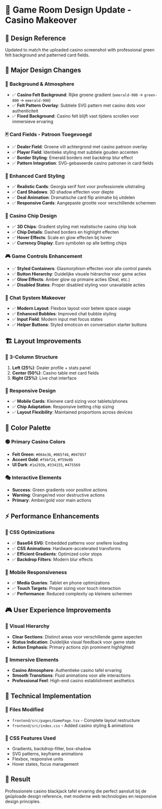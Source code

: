 # 🎰 Game Room Design Update - Casino Makeover

## 📸 **Design Reference**
Updated to match the uploaded casino screenshot with professional green felt background and patterned card fields.

## 🎨 **Major Design Changes**

### 🌟 **Background & Atmosphere**
- ✅ **Casino Felt Background**: Rijke groene gradient (`emerald-900` → `green-800` → `emerald-900`)
- ✅ **Felt Pattern Overlay**: Subtiele SVG pattern met casino dots voor authenticiteit
- ✅ **Fixed Background**: Casino felt blijft vast tijdens scrollen voor immersieve ervaring

### 🃏 **Card Fields - Patroon Toegevoegd**
- ✅ **Dealer Field**: Groene vilt achtergrond met casino patroon overlay
- ✅ **Player Field**: Identieke styling met subtiele gouden accenten
- ✅ **Border Styling**: Emerald borders met backdrop blur effect
- ✅ **Pattern Integration**: SVG-gebaseerde casino patronen in card fields

### 💎 **Enhanced Card Styling**
- ✅ **Realistic Cards**: Georgia serif font voor professionele uitstraling
- ✅ **Card Shadows**: 3D shadow effecten voor diepte
- ✅ **Deal Animation**: Dramatische card flip animatie bij uitdelen
- ✅ **Responsive Cards**: Aangepaste grootte voor verschillende schermen

### 🎲 **Casino Chip Design**
- ✅ **3D Chips**: Gradient styling met realistische casino chip look
- ✅ **Chip Details**: Dashed borders en highlight effecten
- ✅ **Hover Effects**: Scale en glow effecten bij hover
- ✅ **Currency Display**: Euro symbolen op alle betting chips

### 🎮 **Game Controls Enhancement**
- ✅ **Styled Containers**: Glasmorphism effecten voor alle control panels
- ✅ **Button Hierarchy**: Duidelijke visuele hiërarchie voor game acties
- ✅ **Glow Effects**: Amber glow op primaire acties (Deal, etc.)
- ✅ **Disabled States**: Proper disabled styling voor unavailable acties

### 💬 **Chat System Makeover**
- ✅ **Modern Layout**: Flexbox layout voor betere space usage
- ✅ **Enhanced Bubbles**: Improved chat bubble styling
- ✅ **Input Field**: Modern input met focus states
- ✅ **Helper Buttons**: Styled emoticon en conversation starter buttons

## 🏗️ **Layout Improvements**

### 📐 **3-Column Structure**
1. **Left (25%)**: Dealer profile + stats panel
2. **Center (50%)**: Casino table met card fields
3. **Right (25%)**: Live chat interface

### 🎯 **Responsive Design**
- ✅ **Mobile Cards**: Kleinere card sizing voor tablets/phones
- ✅ **Chip Adaptation**: Responsive betting chip sizing
- ✅ **Layout Flexibility**: Maintained proportions across devices

## 🎨 **Color Palette**

### 🟢 **Primary Casino Colors**
- **Felt Green**: `#064e3b`, `#065f46`, `#047857`
- **Accent Gold**: `#fbbf24`, `#f59e0b`
- **UI Dark**: `#1e293b`, `#334155`, `#475569`

### 🎭 **Interactive Elements**
- **Success**: Green gradients voor positive actions
- **Warning**: Orange/red voor destructive actions  
- **Primary**: Amber/gold voor main actions

## ⚡ **Performance Enhancements**

### 🚀 **CSS Optimizations**
- ✅ **Base64 SVG**: Embedded patterns voor snellere loading
- ✅ **CSS Animations**: Hardware-accelerated transforms
- ✅ **Efficient Gradients**: Optimized color stops
- ✅ **Backdrop Filters**: Modern blur effects

### 📱 **Mobile Responsiveness**
- ✅ **Media Queries**: Tablet en phone optimizations
- ✅ **Touch Targets**: Proper sizing voor touch interaction
- ✅ **Performance**: Reduced complexity op kleinere schermen

## 🎮 **User Experience Improvements**

### 🎯 **Visual Hierarchy**
- **Clear Sections**: Distinct areas voor verschillende game aspecten
- **Status Indication**: Duidelijke visual feedback voor game state
- **Action Emphasis**: Primary actions zijn prominent highlighted

### 🎪 **Immersive Elements**
- **Casino Atmosphere**: Authentieke casino tafel ervaring
- **Smooth Transitions**: Fluid animations voor alle interactions
- **Professional Feel**: High-end casino establishment aesthetics

## 🔧 **Technical Implementation**

### 📁 **Files Modified**
- `frontend/src/pages/GamePage.tsx` - Complete layout restructure
- `frontend/src/index.css` - Added casino styling & animations

### 🎨 **CSS Features Used**
- Gradients, backdrop-filter, box-shadow
- SVG patterns, keyframe animations
- Flexbox, responsive units
- Hover states, focus management

## 🎊 **Result**
Professionele casino blackjack tafel ervaring die perfect aansluit bij de geüploade design reference, met moderne web technologies en responsive design principles. 